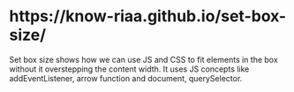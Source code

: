 <h1>https://know-riaa.github.io/set-box-size/</h1>
Set box size shows how we can use JS and CSS to fit elements in the box without it overstepping the content width.
It uses JS concepts like addEventListener, arrow function and document, querySelector. 

